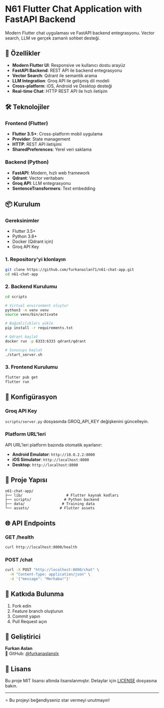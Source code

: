 # N61 Flutter Chat Application with FastAPI Backend

Modern Flutter chat uygulaması ve FastAPI backend entegrasyonu. Vector search, LLM ve gerçek zamanlı sohbet desteği.

## 🚀 Özellikler

- **Modern Flutter UI**: Responsive ve kullanıcı dostu arayüz
- **FastAPI Backend**: REST API ile backend entegrasyonu
- **Vector Search**: Qdrant ile semantik arama
- **LLM Integration**: Groq API ile gelişmiş dil modeli
- **Cross-platform**: iOS, Android ve Desktop desteği
- **Real-time Chat**: HTTP REST API ile hızlı iletişim

## 🛠 Teknolojiler

### Frontend (Flutter)

- **Flutter 3.5+**: Cross-platform mobil uygulama
- **Provider**: State management
- **HTTP**: REST API iletişimi
- **SharedPreferences**: Yerel veri saklama

### Backend (Python)

- **FastAPI**: Modern, hızlı web framework
- **Qdrant**: Vector veritabanı
- **Groq API**: LLM entegrasyonu
- **SentenceTransformers**: Text embedding

## 📦 Kurulum

### Gereksinimler

- Flutter 3.5+
- Python 3.8+
- Docker (Qdrant için)
- Groq API Key

### 1. Repository'yi klonlayın

```bash
git clone https://github.com/furkanaslan71/n61-chat-app.git
cd n61-chat-app
```

### 2. Backend Kurulumu

```bash
cd scripts

# Virtual environment oluştur
python3 -m venv venv
source venv/bin/activate

# Bağımlılıkları yükle
pip install -r requirements.txt

# Qdrant başlat
docker run -p 6333:6333 qdrant/qdrant

# Sunucuyu başlat
./start_server.sh
```

### 3. Frontend Kurulumu

```bash
flutter pub get
flutter run
```

## 🔧 Konfigürasyon

### Groq API Key

`scripts/server.py` dosyasında GROQ_API_KEY değişkenini güncelleyin.

### Platform URL'leri

API URL'leri platform bazında otomatik ayarlanır:

- **Android Emulator**: `http://10.0.2.2:8000`
- **iOS Simulator**: `http://localhost:8000`
- **Desktop**: `http://localhost:8000`

## 📁 Proje Yapısı

```
n61-chat-app/
├── lib/                    # Flutter kaynak kodları
├── scripts/               # Python backend
├── data/                 # Training data
└── assets/              # Flutter assets
```

## 🌐 API Endpoints

### GET /health

```bash
curl http://localhost:8000/health
```

### POST /chat

```bash
curl -X POST "http://localhost:8000/chat" \
  -H "Content-Type: application/json" \
  -d '{"message": "Merhaba!"}'
```

## 🤝 Katkıda Bulunma

1. Fork edin
2. Feature branch oluşturun
3. Commit yapın
4. Pull Request açın

## 👤 Geliştirici

**Furkan Aslan**  
🔗 GitHub: [@furkanaslanslx](https://github.com/furkanaslanslx)

## 📄 Lisans

Bu proje MIT lisansı altında lisanslanmıştır. Detaylar için [LICENSE](LICENSE) dosyasına bakın.

---

⭐ Bu projeyi beğendiyseniz star vermeyi unutmayın!
